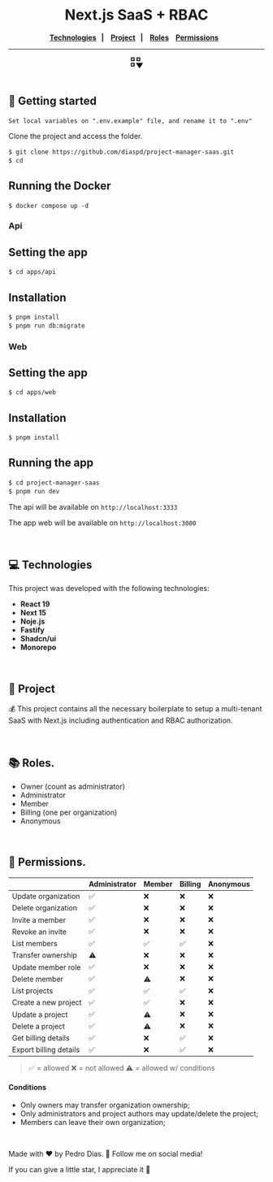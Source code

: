 <h1 align="center">
   Next.js SaaS + RBAC
</h1> 

<div align="center">
  <b>
    <a href="#-Technologies"><b>Technologies</b></a>&nbsp;&nbsp;&nbsp;|&nbsp;&nbsp;&nbsp;
    <a href="#-Project"><b>Project</b></a>&nbsp;&nbsp;&nbsp;|&nbsp;&nbsp;&nbsp;
    <a href="#-Roles"><b>Roles</b></a>&nbsp;&nbsp;&nbsp;
    <a href="#-Permissions"><b>Permissions</b></a>&nbsp;&nbsp;&nbsp;
  </b>  
</div>

---

<div align="center">
   <img alt="project img" title="image" src="./apps/web/src/assets/logo.svg" width="5%"/>
</div> 

</br>

## 🚀 Getting started

`Set local variables on ".env.example" file, and rename it to ".env"`

Clone the project and access the folder.

```bash
$ git clone https://github.com/diaspd/project-manager-saas.git
$ cd 
```

## Running the Docker
```
$ docker compose up -d
```

### Api

## Setting the app

```bash
$ cd apps/api
```

## Installation

```bash
$ pnpm install
$ pnpm run db:migrate
```

### Web

## Setting the app

```bash
$ cd apps/web
```

## Installation

```bash
$ pnpm install
```

## Running the app

```bash
$ cd project-manager-saas
$ pnpm run dev
```

The api will be available on `http://localhost:3333`

The app web will be available on `http://localhost:3000`

</br>

## 💻 Technologies

This project was developed with the following technologies:
<b>
- React 19
- Next 15
- Noje.js
- Fastify
- Shadcn/ui
- Monorepo
</b>

</br>

## 📄 Project
💰 This project contains all the necessary boilerplate to setup a multi-tenant SaaS with Next.js including authentication and RBAC authorization.

</br>

## 📚 Roles.

- Owner (count as administrator)
- Administrator
- Member
- Billing (one per organization)
- Anonymous

</br>

## 🔐 Permissions.

|                          | Administrator | Member | Billing | Anonymous |
| ------------------------ | ------------- | ------ | ------- | --------- |
| Update organization      | ✅            | ❌     | ❌      | ❌        |
| Delete organization      | ✅            | ❌     | ❌      | ❌        |
| Invite a member          | ✅            | ❌     | ❌      | ❌        |
| Revoke an invite         | ✅            | ❌     | ❌      | ❌        |
| List members             | ✅            | ✅     | ✅      | ❌        |
| Transfer ownership       | ⚠️            | ❌     | ❌      | ❌        |
| Update member role       | ✅            | ❌     | ❌      | ❌        |
| Delete member            | ✅            | ⚠️     | ❌      | ❌        |
| List projects            | ✅            | ✅     | ✅      | ❌        |
| Create a new project     | ✅            | ✅     | ❌      | ❌        |
| Update a project         | ✅            | ⚠️     | ❌      | ❌        |
| Delete a project         | ✅            | ⚠️     | ❌      | ❌        |
| Get billing details      | ✅            | ❌     | ✅      | ❌        |
| Export billing details   | ✅            | ❌     | ✅      | ❌        |

> ✅ = allowed
> ❌ = not allowed
> ⚠️ = allowed w/ conditions

#### Conditions

- Only owners may transfer organization ownership;
- Only administrators and project authors may update/delete the project;
- Members can leave their own organization;

</br>

Made with ♥ by Pedro Dias. 👋 Follow me on social media! </br>

If you can give a little star, I appreciate it 🤩
